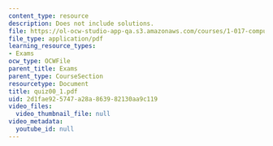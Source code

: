 ```yaml
---
content_type: resource
description: Does not include solutions.
file: https://ol-ocw-studio-app-qa.s3.amazonaws.com/courses/1-017-computing-and-data-analysis-for-environmental-applications-fall-2003/2d1fae925747a28a863982130aa9c119_quiz00_1.pdf
file_type: application/pdf
learning_resource_types:
- Exams
ocw_type: OCWFile
parent_title: Exams
parent_type: CourseSection
resourcetype: Document
title: quiz00_1.pdf
uid: 2d1fae92-5747-a28a-8639-82130aa9c119
video_files:
  video_thumbnail_file: null
video_metadata:
  youtube_id: null
---
```

